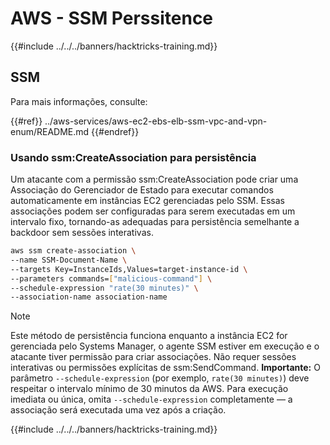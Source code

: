 # AWS - SSM Perssitence

{{#include ../../../banners/hacktricks-training.md}}

## SSM

Para mais informações, consulte:

{{#ref}}
../aws-services/aws-ec2-ebs-elb-ssm-vpc-and-vpn-enum/README.md
{{#endref}}

### Usando ssm:CreateAssociation para persistência

Um atacante com a permissão ssm:CreateAssociation pode criar uma Associação do Gerenciador de Estado para executar comandos automaticamente em instâncias EC2 gerenciadas pelo SSM. Essas associações podem ser configuradas para serem executadas em um intervalo fixo, tornando-as adequadas para persistência semelhante a backdoor sem sessões interativas.
```bash
aws ssm create-association \
--name SSM-Document-Name \
--targets Key=InstanceIds,Values=target-instance-id \
--parameters commands=["malicious-command"] \
--schedule-expression "rate(30 minutes)" \
--association-name association-name
```
> [!NOTE]
> Este método de persistência funciona enquanto a instância EC2 for gerenciada pelo Systems Manager, o agente SSM estiver em execução e o atacante tiver permissão para criar associações. Não requer sessões interativas ou permissões explícitas de ssm:SendCommand. **Importante:** O parâmetro `--schedule-expression` (por exemplo, `rate(30 minutes)`) deve respeitar o intervalo mínimo de 30 minutos da AWS. Para execução imediata ou única, omita `--schedule-expression` completamente — a associação será executada uma vez após a criação.

{{#include ../../../banners/hacktricks-training.md}}
